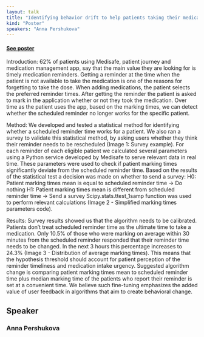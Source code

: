 ```yaml
---
layout: talk
title: "Identifying behavior drift to help patients taking their medication"
kind: "Poster"
speakers: "Anna Pershukova"
---
```


#### [See poster](../assets/images/posters/218.png)
Introduction:
62% of patients using Medisafe, patient journey and medication management app, say that the main value they are looking for is timely medication reminders. Getting a reminder at the time when the patient is not available to take the medication is one of the reasons for forgetting to take the dose. 
When adding medications, the patient selects the preferred reminder times. After getting the reminder the patient is asked to mark in the application whether or not they took the medication. Over time as the patient uses the app, based on the marking times, we can detect whether the scheduled reminder no longer works for the specific patient.

Method:
We developed and tested a statistical method for identifying whether a scheduled reminder time works for a patient. We also ran a survey to validate this statistical method, by asking users whether they think their reminder needs to be rescheduled (Image 1: Survey example). 
For each reminder of each eligible patient we calculated several parameters using a Python service developed by Medisafe to serve relevant data in real time. These parameters were used to check if patient marking times significantly deviate from the scheduled reminder time. Based on the results of the statistical test a decision was made on whether to send a survey:
H0: Patient marking times mean is equal to scheduled reminder time -> Do nothing
H1: Patient marking times mean is different from scheduled reminder time -> Send a survey
Scipy.stats.ttest_1samp function was used to perform relevant calculations (Image 2 - Simplified marking times parameters code).

Results:
Survey results showed us that the algorithm needs to be calibrated. Patients don’t treat scheduled reminder time as the ultimate time to take a medication. Only 10.5% of those who were marking on average within 30 minutes from the scheduled reminder responded that their reminder time needs to be changed. In the next 3 hours this percentage increases to 24.3% (Image 3 - Distribution of average marking times). This means that the hypothesis threshold should account for patient perception of the reminder timeliness and medication intake urgency. Suggested algorithm change is comparing patient marking times mean to scheduled reminder time plus median marking time of the patients who report their reminder is set at a convenient time. We believe such fine-tuning emphasizes the added value of user feedback in algorithms that aim to create behavioral change.

## Speaker

### Anna Pershukova


